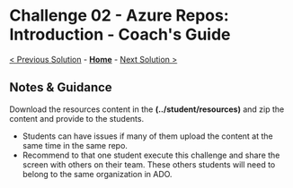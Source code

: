 # Challenge 02 - Azure Repos: Introduction - Coach's Guide 

[< Previous Solution](./Solution-01.md) - **[Home](./README.md)** - [Next Solution >](./Solution-03.md)

## Notes & Guidance

Download the resources content  in the **(../student/resources)** and zip the content and provide to the students. 
 - Students can have issues if many of them upload the content at the same time in the same repo.
 - Recommend to that one student execute this challenge and share the screen with others on their team. These others students will need to belong to the same organization in ADO.